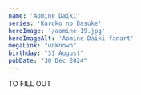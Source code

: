 ```yaml
---
name: 'Aomine Daiki'
series: 'Kuroko no Basuke'
heroImage: '/aomine-19.jpg'
heroImageAlt: 'Aomine Daiki fanart'
megaLink: "unknown"
birthday: "31 August"
pubDate: "30 Dec 2024"
---
```

TO FILL OUT